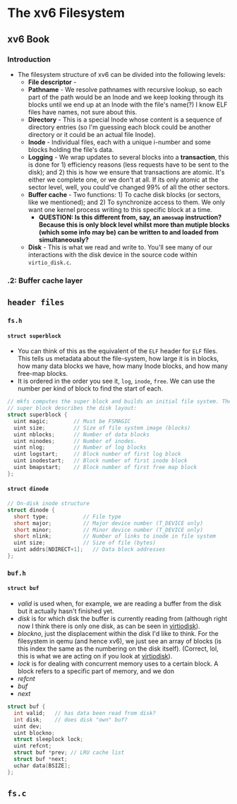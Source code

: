 # The xv6 Filesystem

## xv6 Book

### Introduction

- The filesystem structure of xv6 can be divided into the following levels:
  - **File descriptor** -
  - **Pathname** - We resolve pathnames with recursive lookup, so each part of the path would be an Inode and we keep looking through its blocks until we end up at an Inode with the file's name(?) I know ELF files have names, not sure about this.
  - **Directory** - This is a special Inode whose content is a sequence of directory entries (so I'm guessing each block could be another directory or it could be an actual file Inode).
  - **Inode** - Individual files, each with a unique i-number and some blocks holding the file's data.
  - **Logging** - We wrap updates to several blocks into a **transaction**, this is done for 1) efficiency reasons (less requests have to be sent to the disk); and 2) this is how we ensure that transactions are atomic. It's either we complete one, or we don't at all. If its only atomic at the sector level, well, you could've changed 99% of all the other sectors.
  - **Buffer cache** - Two functions: 1) To cache disk blocks (or sectors, like we mentioned); and 2) To synchronize access to them. We only want one kernel process writing to this specific block at a time.
    - **QUESTION: Is this different from, say, an `amoswap` instruction? Because this is only block level whilst more than mutiple blocks (which some info may be) can be written to and loaded from simultaneously?**
  - **Disk** - This is what we read and write to. You'll see many of our interactions with the disk device in the source code within `virtio_disk.c`.

### .2: Buffer cache layer

## `header files`

### `fs.h`

#### `struct superblock`

- You can think of this as the equivalent of the `ELF` header for `ELF` files. This tells us metadata about the file-system, how large it is in blocks, how many data blocks we have, how many Inode blocks, and how many free-map blocks.
- It is ordered in the order you see it, `log`, `inode`, `free`. We can use the number per kind of block to find the start of each.

```c
// mkfs computes the super block and builds an initial file system. The
// super block describes the disk layout:
struct superblock {
  uint magic;        // Must be FSMAGIC
  uint size;         // Size of file system image (blocks)
  uint nblocks;      // Number of data blocks
  uint ninodes;      // Number of inodes.
  uint nlog;         // Number of log blocks
  uint logstart;     // Block number of first log block
  uint inodestart;   // Block number of first inode block
  uint bmapstart;    // Block number of first free map block
};
```

#### `struct dinode`

```c
// On-disk inode structure
struct dinode {
  short type;           // File type
  short major;          // Major device number (T_DEVICE only)
  short minor;          // Minor device number (T_DEVICE only)
  short nlink;          // Number of links to inode in file system
  uint size;            // Size of file (bytes)
  uint addrs[NDIRECT+1];   // Data block addresses
};
```

### `buf.h`

#### `struct buf`

- _valid_ is used when, for example, we are reading a buffer from the disk but it actually hasn't finished yet.
- _disk_ is for which disk the buffer is currently reading from (although right now I think there is only one disk, as can be seen in [virtiodisk](/xv6/virtiodisk.md)).
- _blockno_, just the displacement within the disk I'd like to think. For the filesystem in qemu (and hence xv6), we just see an array of blocks (is this index the same as the numbering on the disk itself). (Correct, lol, this is what we are acting on if you look at [virtiodisk](/xv6/virtiodisk.md)).
- _lock_ is for dealing with concurrent memory uses to a certain block. A block refers to a specific part of memory, and we don
- _refcnt_
- _buf_
- _next_

```c
struct buf {
  int valid;   // has data been read from disk?
  int disk;    // does disk "own" buf?
  uint dev;
  uint blockno;
  struct sleeplock lock;
  uint refcnt;
  struct buf *prev; // LRU cache list
  struct buf *next;
  uchar data[BSIZE];
};
```

## `fs.c`
